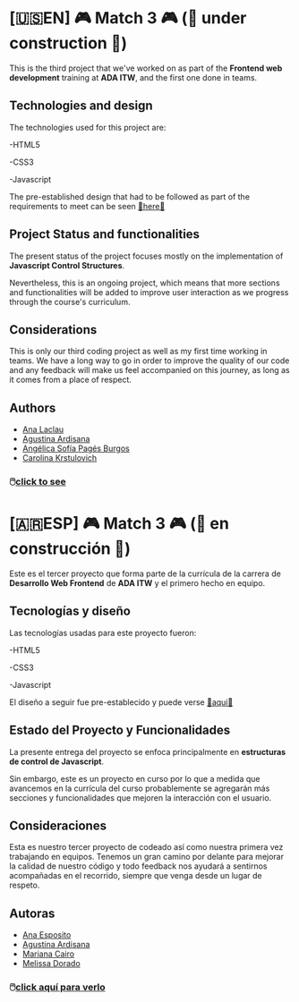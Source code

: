 # [🇺🇸EN] 🎮 Match 3 🎮 (🚧 under construction 🚧)

This is the third project that we've worked on as part of the **Frontend web development** training at **ADA ITW**, and the first one done in teams.

## Technologies and design
The technologies used for this project are:

-HTML5

-CSS3

-Javascript

The pre-established design that had to be followed as part of the requirements to meet can be seen  [🔗here🔗](https://frontend-proyecto-matcheadas.adaitw.org/) 

## Project Status and functionalities
The present status of the project focuses mostly on the implementation of **Javascript Control Structures**.

Nevertheless, this is an ongoing project, which means that more sections and functionalities will be added to improve user interaction as we progress through the course's curriculum.

## Considerations
This is only our third coding project as well as my first time working in teams. We have a long way to go in order to improve the quality of our code and any feedback will make us feel accompanied on this journey, as long as it comes from a place of respect.

## Authors
* [Ana Laclau](https://github.com/anaclette)
* [Agustina Ardisana](https://github.com/agustinaardisana)
* [Angélica Sofía Pagés Burgos](https://github.com/angelicapages)
* [Carolina Krstulovich](https://github.com/carokartu)

### 🖱️[click to see](https://agustinaardisana.github.io/TP3_matcheADAs_submarino/) 

# [🇦🇷ESP] 🎮 Match 3 🎮 (🚧 en construcción 🚧)

Este es el tercer proyecto que forma parte de la currícula de la carrera de **Desarrollo Web Frontend** de **ADA ITW** y el primero hecho en equipo.

## Tecnologías y diseño
Las tecnologías usadas para este proyecto fueron:

-HTML5

-CSS3

-Javascript


El diseño a seguir fue pre-establecido y puede verse [🔗aquí🔗](https://frontend-proyecto-matcheadas.adaitw.org/) 

## Estado del Proyecto y Funcionalidades
La presente entrega del proyecto se enfoca principalmente en **estructuras de control de Javascript**.

Sin embargo, este es un proyecto en curso por lo que a medida que avancemos en la currícula del curso probablemente se agregarán más secciones y funcionalidades que mejoren la interacción con el usuario.

## Consideraciones
Esta es nuestro tercer proyecto de codeado así como nuestra primera vez trabajando en equipos. Tenemos un gran camino por delante para mejorar la calidad de nuestro código y todo feedback nos ayudará a sentirnos acompañadas en el recorrido, siempre que venga desde un lugar de respeto.

## Autoras
* [Ana Esposito](https://github.com/anaesposito)
* [Agustina Ardisana](https://github.com/agustinaardisana)
* [Mariana Cairo](https://github.com/maarcf)
* [Melissa Dorado](https://github.com/Melidorado)

### 🖱️[click aquí para verlo](https://agustinaardisana.github.io/TP3_matcheADAs_submarino/) 
